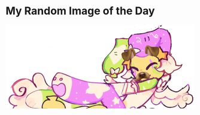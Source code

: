 # My Random Image of the Day
![img](https://github.com/archpup/images/blob/0b65371b478a8b29586bf26f55c7bd02b7ff0d24/Untitled119_20251023194138.png)
